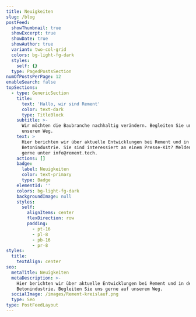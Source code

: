 ```yaml
---
title: Neuigkeiten
slug: /blog
postFeed:
  showThumbnail: true
  showExcerpt: true
  showDate: true
  showAuthor: true
  variant: two-col-grid
  colors: bg-light-fg-dark
  styles:
    self: {}
  type: PagedPostsSection
numOfPostsPerPage: 12
enableSearch: false
topSections:
  - type: GenericSection
    title:
      text: 'Hallo, wir sind Rement'
      color: text-dark
      type: TitleBlock
    subtitle: >-
      Wir möchten die Baubranche nachhaltig verändern. Begleiten Sie uns auf
      unserem Weg.
    text: >
      Hier berichten wir über aktuelle Entwicklungen bei Rement und in der
      Betonindustrie. Sie sind interessiert an einem Presse-Kit? Melden Sie sich
      gerne unter info@rement.tech.
    actions: []
    badge:
      label: Neuigkeiten
      color: text-primary
      type: Badge
    elementId: ''
    colors: bg-light-fg-dark
    backgroundImage: null
    styles:
      self:
        alignItems: center
        flexDirection: row
        padding:
          - pt-16
          - pl-8
          - pb-16
          - pr-8
styles:
  title:
    textAlign: center
seo:
  metaTitle: Neuigkeiten
  metaDescription: >-
    Hier berichten wir über aktuelle Entwicklungen bei Rement und in der
    Betonindustrie. Begleiten Sie uns gerne auf unserem Weg.
  socialImage: /images/Rement-kreislauf.png
  type: Seo
type: PostFeedLayout
---
```

